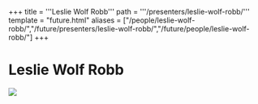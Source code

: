 +++
title = '''Leslie Wolf Robb'''
path = '''/presenters/leslie-wolf-robb/'''
template = "future.html"
aliases = ["/people/leslie-wolf-robb/","/future/presenters/leslie-wolf-robb/","/future/people/leslie-wolf-robb/"]
+++

<h1>Leslie Wolf Robb</h1>

<img class="speaker-photo" src="https://custom.cvent.com/C3A4539B19F74ABCB6FCE437F6BC0A74/files/event/910aaf2914d44586a56fbd0b3b2c31c0/63a963fcc8ad4159942fda8fe2477e8e.jpg">

